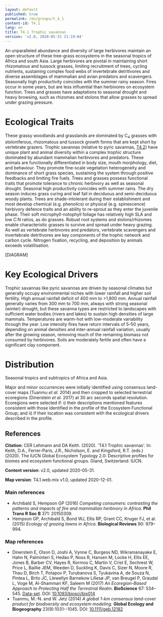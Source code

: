 ```yaml
---
layout: default
published: true
permalink: /en/groups/t_4_1
content-id: T4.1
lang: en
title: T4.1 Trophic savannas
version: 'v2.0, 2020-05-31 21:19:04'
---
```


An unparalleled abundance and diversity of large herbivores maintain an open structure of these tree-grass ecosystems in the seasonal tropics of Africa and south Asia. Large herbivores are pivotal in maintaining short rhizomatous and tussock grasses, limiting recruitment of trees, cycling nutrients, sustaining complex food webs of invertebrate detritivores and diverse assemblages of mammalian and avian predators and scavengers. Seasonally high productivity coincides with the summer rainy season. Fires occur in some years, but are less influential than herbivores on ecosystem function. Trees and grasses have adaptations to seasonal drought and heavy browsing, such as rhizomes and stolons that allow grasses to spread under grazing pressure.

# Ecological Traits
 
These grassy woodlands and grasslands are dominated by C<sub>4</sub> grasses with stoloniferous, rhizomatous and tussock growth forms that are kept short by vertebrate grazers. Trophic savannas (relative to pyric savannas, [T4.2](/explore/groups/T4.2)) have unique plant and animal diversity within a complex trophic structure dominated by abundant mammalian herbivores and predators. These animals are functionally differentiated in body size, mouth morphology, diet, and behaviour. They promote fine-scale vegetation heterogeneity and dominance of short grass species, sustaining the system through positive feedbacks and limiting fire fuels. Trees and grasses possess functional traits that promote tolerance to chronic herbivory as well as seasonal drought. Seasonal high productivity coincides with summer rains. The dry season induces grass curing and leaf fall in deciduous and semi-deciduous woody plants. Trees are shade-intolerant during their establishment and most develop chemical (e.g. phenolics) or physical (e.g. spinescence) herbivory defence traits and an ability to re-sprout as they enter the juvenile phase. Their soft microphyll-notophyll foliage has relatively high SLA and low C:N ratios, as do grasses. Robust root systems and stolons/rhizomes enable characteristic grasses to survive and spread under heavy grazing. As well as vertebrate herbivores and predators, vertebrate scavengers and invertebrate detritivores are key components of the trophic network and carbon cycle. Nitrogen fixation, recycling, and deposition by animals exceeds volatilisation.

[DIAGRAM]

# Key Ecological Drivers
 
Trophic savannas like pyric savannas are driven by seasonal climates but generally occupy environmental niches with lower rainfall and higher soil fertility. High annual rainfall deficit of 400 mm to >1,800 mm. Annual rainfall generally varies from 300 mm to 700 mm, always with strong seasonal (winter) drought, but these savanna types are restricted to landscapes with sufficient water bodies (rivers and lakes) to sustain high densities of large mammals. Temperatures are warm-hot with low-moderate variability through the year. Low intensity fires have return intervals of 5–50 years, depending on animal densities and inter-annual rainfall variation, usually after the growing season, removing much of the remaining biomass not consumed by herbivores. Soils are moderately fertile and often have a significant clay component.
 
# Distribution
 
Seasonal tropics and subtropics of Africa and Asia.

Major and minor occurrences were initially identified using consensus land-cover maps (Tuanmu _et al._ 2014) and then cropped to selected terrestrial ecoregions (Dinerstein _et al._ 2017) at 30 arc seconds spatial resolution. Ecoregions were selected if: i) their descriptions mentioned features consistent with those identified in the profile of the Ecosystem Functional Group; and ii) if their location was consistent with the ecological drivers described in the profile.

## References

**Citation**: CER Lehmann and DA Keith. (2020). 'T4.1 Trophic savannas'. In: Keith, D.A., Ferrer-Paris, J.R., Nicholson, E. and Kingsford, R.T. (eds.) (2020). The IUCN Global Ecosystem Typology 2.0: Descriptive profiles for biomes and ecosystem functional groups. Gland, Switzerland: IUCN.

**Content version**: v2.0, updated 2020-05-31.

**Map version**: T4.1.web.mix v1.0, updated 2020-12-01.

### Main references
* Archibald S, Hempson GP  (2016) *Competing consumers: contrasting the patterns and impacts of fire and mammalian herbivory in Africa*. **Phil Trans R Soc B** 371: 20150309.
* Hempson GP, Archibald S, Bond WJ, Ellis RP, Grant CC, Kruger FJ, et al.  (2015) *Ecology of grazing lawns in Africa*. **Biological Reviews** 90: 979–994.

### Map references
* Dinerstein E, Olson D, Joshi A, Vynne C, Burgess ND, Wikramanayake E, Hahn N, Palminteri S, Hedao P, Noss R, Hansen M, Locke H, Ellis EE, Jones B, Barber CV, Hayes R, Kormos C, Martin V, Crist E, Sechrest W, Price L, Baillie JEM, Weeden D, Suckling K, Davis C, Sizer N, Moore R, Thau D, Birch T, Potapov P, Turubanova S, Tyukavina A, de Souza N, Pintea L, Brito JC, Llewellyn Barnekow Lillesø JP, van Breugel P, Graudal L, Voge M, Al-Shammari KF, Saleem M  (2017) *An Ecoregion-Based Approach to Protecting Half the Terrestrial Realm*. **BioScience** 67: 534–545. [Data-set](https://ecoregions2017.appspot.com/). DOI: [10.1093/biosci/bix014](http://doi.org/10.1093/biosci/bix014)
* Tuanmu, M.-N. and W. Jetz (2014) *A global 1-km consensus land-cover product for biodiversity and ecosystem modeling*. **Global Ecology and Biogeography** 23(9):1031--1045. DOI: [10.1111/geb.12182](http://doi.org/10.1111/geb.12182)
